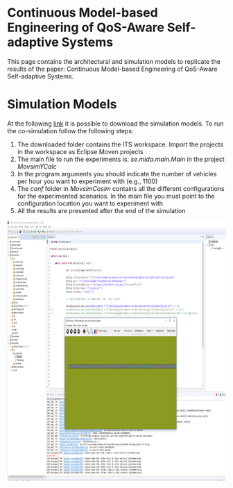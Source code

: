 # Continuous Model-based Engineering of QoS-Aware Self-adaptive Systems
This page contains the architectural and simulation models to replicate the results of the paper: Continuous Model-based Engineering of QoS-Aware Self-adaptive Systems.

# Simulation Models
At the following [link](https://www.google.com) it is possible to download the simulation models. To run the co-simulation follow the following steps:

1. The downloaded folder contains the ITS workspace. Import the projects in the workspace as Eclipse Moven projects
2. The main file to run the experiments is: *se.mida.main.Main* in the project *MovsimYCalc*
3. In the program arguments you should indicate the number of vehicles per hour you want to experiment with (e.g., 1100)
4. The *conf* folder in *MovsimCosim* contains all the different configurations for the experimented scenarios. In the main file you must point to the configuration location you want to experiment with
5. All the results are presented after the end of the simulation


<p align="center">
  <img height="600" src='images/simulation.png'/>
</p>


